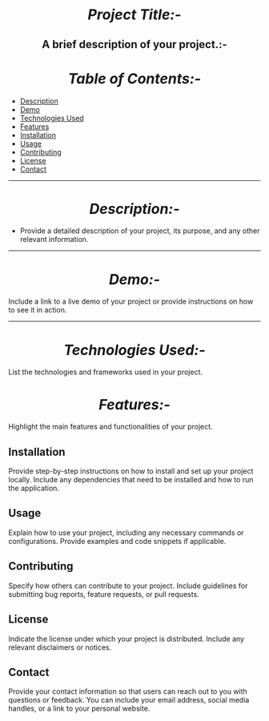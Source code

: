 <h1 align="center"><i> Project Title:-</i></h1>

<h2 align="center"><b>A brief description of your project.:-</b></h2>

<h1 align="center"><i>Table of Contents:-</i></h1>

- [Description](#description)
- [Demo](#demo)
- [Technologies Used](#technologies-used)
- [Features](#features)
- [Installation](#installation)
- [Usage](#usage)
- [Contributing](#contributing)
- [License](#license)
- [Contact](#contact)
<hr>
<h1 align="center"><i> Description:-</i></h1>

- Provide a detailed description of your project, its purpose, and any other relevant information.
<hr>
<h1 align="center"><i>Demo:-</i></h1>

Include a link to a live demo of your project or provide instructions on how to see it in action.
<hr>
<h1 align="center"><i> Technologies Used:-</i></h1>

List the technologies and frameworks used in your project.

<h1 align="center"><i>Features:-</i></h1>

Highlight the main features and functionalities of your project.

## Installation

Provide step-by-step instructions on how to install and set up your project locally. Include any dependencies that need to be installed and how to run the application.

## Usage

Explain how to use your project, including any necessary commands or configurations. Provide examples and code snippets if applicable.

## Contributing

Specify how others can contribute to your project. Include guidelines for submitting bug reports, feature requests, or pull requests.

## License

Indicate the license under which your project is distributed. Include any relevant disclaimers or notices.

## Contact

Provide your contact information so that users can reach out to you with questions or feedback. You can include your email address, social media handles, or a link to your personal website.
